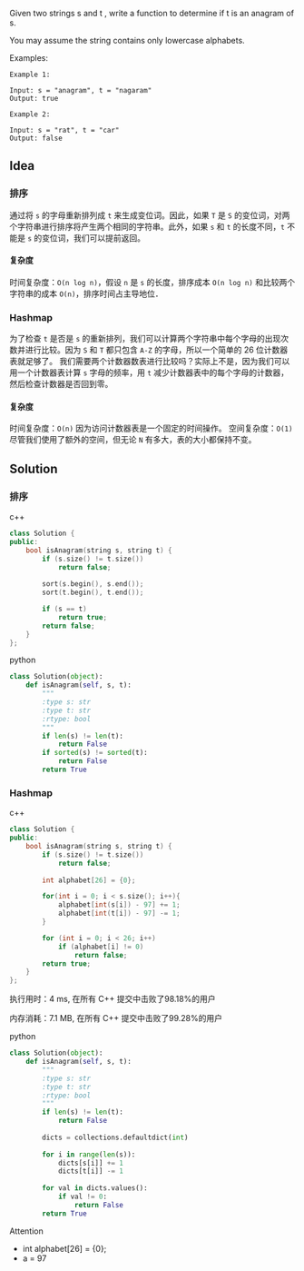 Given two strings s and t , write a function to determine if t is an anagram of s.

You may assume the string contains only lowercase alphabets.



Examples:

```
Example 1:

Input: s = "anagram", t = "nagaram"
Output: true

Example 2:

Input: s = "rat", t = "car"
Output: false
```

## Idea

### 排序

通过将 `s` 的字母重新排列成 `t` 来生成变位词。因此，如果 `T` 是 `S` 的变位词，对两个字符串进行排序将产生两个相同的字符串。此外，如果 `s` 和 `t` 的长度不同，`t` 不能是 `s` 的变位词，我们可以提前返回。

#### 复杂度

时间复杂度：`O(n log n)`，假设 `n` 是 `s` 的长度，排序成本 `O(n log n)` 和比较两个字符串的成本 `O(n)`，排序时间占主导地位．

### Hashmap

为了检查 `t` 是否是 `s` 的重新排列，我们可以计算两个字符串中每个字母的出现次数并进行比较。因为 `S` 和 `T` 都只包含 `A-Z` 的字母，所以一个简单的 26 位计数器表就足够了。
我们需要两个计数器数表进行比较吗？实际上不是，因为我们可以用一个计数器表计算 `s` 字母的频率，用 `t` 减少计数器表中的每个字母的计数器，然后检查计数器是否回到零。

#### 复杂度

时间复杂度：`O(n)`  因为访问计数器表是一个固定的时间操作。
空间复杂度：`O(1)`  尽管我们使用了额外的空间，但无论 `N` 有多大，表的大小都保持不变。

## Solution

### 排序

c++

```c++
class Solution {
public:
    bool isAnagram(string s, string t) {
        if (s.size() != t.size())
            return false;
  
        sort(s.begin(), s.end());
        sort(t.begin(), t.end());

        if (s == t)
            return true;
        return false;
    }
};
```

python

```python
class Solution(object):
    def isAnagram(self, s, t):
        """
        :type s: str
        :type t: str
        :rtype: bool
        """
        if len(s) != len(t):
            return False
        if sorted(s) != sorted(t):
            return False
        return True
```

### Hashmap

c++

```c++
class Solution {
public:
    bool isAnagram(string s, string t) {
        if (s.size() != t.size())
            return false;
        
        int alphabet[26] = {0};

        for(int i = 0; i < s.size(); i++){
            alphabet[int(s[i]) - 97] += 1;
            alphabet[int(t[i]) - 97] -= 1;
        }

        for (int i = 0; i < 26; i++)
            if (alphabet[i] != 0)
                return false;
        return true;
    }
};
```

执行用时：4 ms, 在所有 C++ 提交中击败了98.18%的用户

内存消耗：7.1 MB, 在所有 C++ 提交中击败了99.28%的用户

python

```python
class Solution(object):
    def isAnagram(self, s, t):
        """
        :type s: str
        :type t: str
        :rtype: bool
        """
        if len(s) != len(t):
            return False
        
        dicts = collections.defaultdict(int)
        
        for i in range(len(s)):
            dicts[s[i]] += 1
            dicts[t[i]] -= 1
            
        for val in dicts.values():
            if val != 0:
                return False
        return True
```

Attention

- int alphabet[26] = {0};
- a = 97

